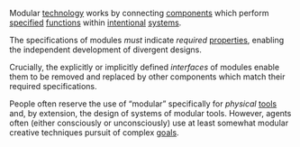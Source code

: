 Modular [technology](https://github.com/gcassel/Modular-Organization-Terminology/blob/master/terms/technology.md) works by connecting [components](https://github.com/gcassel/Modular-Organization-Terminology/blob/master/terms/component.md) which perform [specified](https://github.com/gcassel/Modular-Organization-Terminology/blob/master/terms/specification.md) [functions](https://github.com/gcassel/Modular-Organization-Terminology/blob/master/terms/function.md) within [intentional](https://github.com/gcassel/Modular-Organization-Terminology/blob/master/terms/intention.md) [systems](https://github.com/gcassel/Modular-Organization-Terminology/blob/master/terms/system.md).  
 
The specifications of modules *must* indicate *required* [properties](https://github.com/gcassel/Modular-Organization-Terminology/blob/master/terms/property.md), enabling the independent development of divergent designs.  

Crucially, the explicitly or implicitly defined *interfaces* of modules enable them to be removed and replaced by other components which match their required specifications.
 
People often reserve the use of “modular” specifically for *physical* [tools](https://github.com/gcassel/Modular-Organization-Terminology/blob/master/terms/tool.md) and, by extension, the design of systems of modular tools.  However, agents often (either consciously or unconsciously) use at least somewhat modular creative techniques pursuit of complex [goals](https://github.com/gcassel/Modular-Organization-Terminology/blob/master/terms/goal.md).
